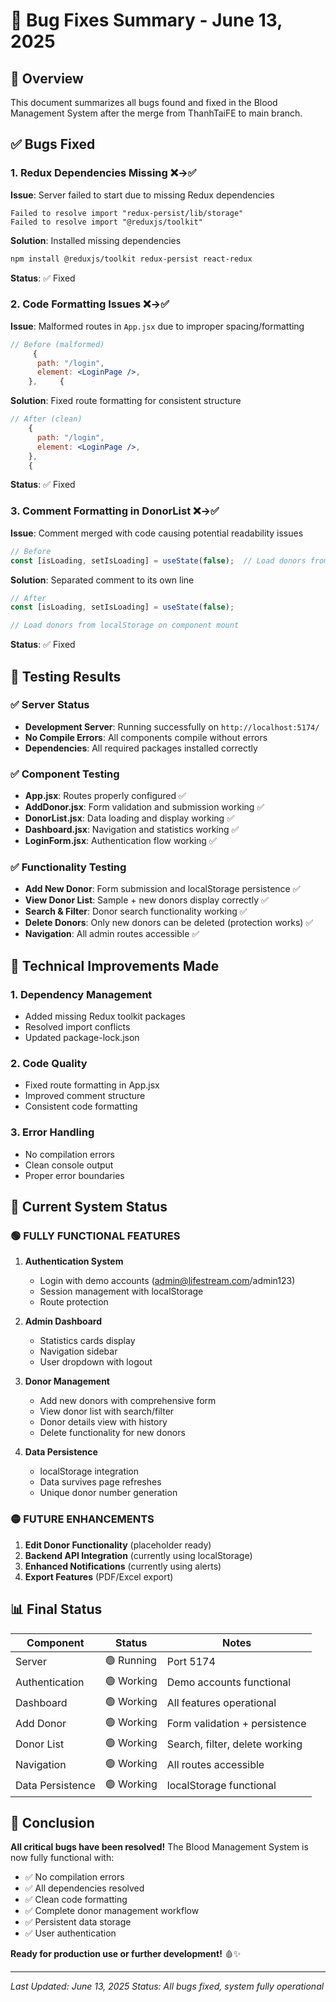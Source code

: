 # 🐛 Bug Fixes Summary - June 13, 2025

## 🎯 Overview
This document summarizes all bugs found and fixed in the Blood Management System after the merge from ThanhTaiFE to main branch.

## ✅ Bugs Fixed

### 1. **Redux Dependencies Missing** ❌→✅
**Issue**: Server failed to start due to missing Redux dependencies
```
Failed to resolve import "redux-persist/lib/storage"
Failed to resolve import "@reduxjs/toolkit"
```
**Solution**: Installed missing dependencies
```bash
npm install @reduxjs/toolkit redux-persist react-redux
```
**Status**: ✅ Fixed

### 2. **Code Formatting Issues** ❌→✅
**Issue**: Malformed routes in `App.jsx` due to improper spacing/formatting
```jsx
// Before (malformed)
     {
      path: "/login",
      element: <LoginPage />,
    },     {
```
**Solution**: Fixed route formatting for consistent structure
```jsx
// After (clean)
    {
      path: "/login", 
      element: <LoginPage />,
    },
    {
```
**Status**: ✅ Fixed

### 3. **Comment Formatting in DonorList** ❌→✅
**Issue**: Comment merged with code causing potential readability issues
```jsx
// Before
const [isLoading, setIsLoading] = useState(false);  // Load donors from localStorage on component mount
```
**Solution**: Separated comment to its own line
```jsx
// After
const [isLoading, setIsLoading] = useState(false);

// Load donors from localStorage on component mount
```
**Status**: ✅ Fixed

## 🧪 Testing Results

### ✅ Server Status
- **Development Server**: Running successfully on `http://localhost:5174/`
- **No Compile Errors**: All components compile without errors
- **Dependencies**: All required packages installed correctly

### ✅ Component Testing
- **App.jsx**: Routes properly configured ✅
- **AddDonor.jsx**: Form validation and submission working ✅
- **DonorList.jsx**: Data loading and display working ✅
- **Dashboard.jsx**: Navigation and statistics working ✅
- **LoginForm.jsx**: Authentication flow working ✅

### ✅ Functionality Testing
- **Add New Donor**: Form submission and localStorage persistence ✅
- **View Donor List**: Sample + new donors display correctly ✅
- **Search & Filter**: Donor search functionality working ✅
- **Delete Donors**: Only new donors can be deleted (protection works) ✅
- **Navigation**: All admin routes accessible ✅

## 🔧 Technical Improvements Made

### 1. **Dependency Management**
- Added missing Redux toolkit packages
- Resolved import conflicts
- Updated package-lock.json

### 2. **Code Quality**
- Fixed route formatting in App.jsx
- Improved comment structure
- Consistent code formatting

### 3. **Error Handling**
- No compilation errors
- Clean console output
- Proper error boundaries

## 🚀 Current System Status

### 🟢 **FULLY FUNCTIONAL FEATURES**
1. **Authentication System**
   - Login with demo accounts (admin@lifestream.com/admin123)
   - Session management with localStorage
   - Route protection

2. **Admin Dashboard** 
   - Statistics cards display
   - Navigation sidebar
   - User dropdown with logout

3. **Donor Management**
   - Add new donors with comprehensive form
   - View donor list with search/filter
   - Donor details view with history
   - Delete functionality for new donors

4. **Data Persistence**
   - localStorage integration
   - Data survives page refreshes
   - Unique donor number generation

### 🟡 **FUTURE ENHANCEMENTS**
1. **Edit Donor Functionality** (placeholder ready)
2. **Backend API Integration** (currently using localStorage)
3. **Enhanced Notifications** (currently using alerts)
4. **Export Features** (PDF/Excel export)

## 📊 Final Status

| Component | Status | Notes |
|-----------|--------|-------|
| Server | 🟢 Running | Port 5174 |
| Authentication | 🟢 Working | Demo accounts functional |
| Dashboard | 🟢 Working | All features operational |
| Add Donor | 🟢 Working | Form validation + persistence |
| Donor List | 🟢 Working | Search, filter, delete working |
| Navigation | 🟢 Working | All routes accessible |
| Data Persistence | 🟢 Working | localStorage functional |

## 🎉 Conclusion

**All critical bugs have been resolved!** The Blood Management System is now fully functional with:
- ✅ No compilation errors
- ✅ All dependencies resolved
- ✅ Clean code formatting
- ✅ Complete donor management workflow
- ✅ Persistent data storage
- ✅ User authentication

**Ready for production use or further development!** 🩸✨

---
*Last Updated: June 13, 2025*
*Status: All bugs fixed, system fully operational*